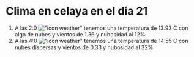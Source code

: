 # Clima en celaya en el dia 21

1. A las 2:0 !["icon weather"](http://openweathermap.org/img/w/02n.png) tenemos una temperatura de 13.93 C con algo de nubes y  vientos de 1.36 y nubosidad al 12%
1. A las 4:0 !["icon weather"](http://openweathermap.org/img/w/03n.png) tenemos una temperatura de 14.55 C con nubes dispersas y  vientos de 0.33 y nubosidad al 32%
